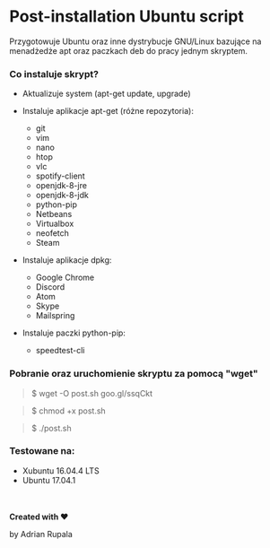 # Post-installation Ubuntu script
Przygotowuje Ubuntu oraz inne dystrybucje GNU/Linux bazujące na menadżedże apt oraz paczkach deb do pracy jednym skryptem.
### Co instaluje skrypt?
- Aktualizuje system (apt-get update, upgrade)

- Instaluje aplikacje apt-get (różne repozytoria):
	- git
	- vim
	- nano
	- htop
	- vlc
	- spotify-client
	- openjdk-8-jre
	- openjdk-8-jdk
	- python-pip
	- Netbeans
	- Virtualbox
	- neofetch
	- Steam

- Instaluje aplikacje dpkg:
	- Google Chrome
	- Discord
	- Atom
	- Skype
	- Mailspring

- Instaluje paczki python-pip:
	- speedtest-cli

### Pobranie oraz uruchomienie skryptu za pomocą "wget"
> $ wget -O post.sh goo.gl/ssqCkt 

> $ chmod +x post.sh

> $ ./post.sh

### Testowane na:
- Xubuntu 16.04.4 LTS
- Ubuntu 17.04.1

<br></br>
**Created with ♥**

by Adrian Rupala